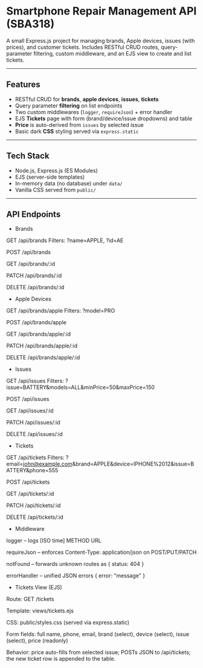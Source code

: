 # Smartphone Repair Management API (SBA318)

A small Express.js project for managing brands, Apple devices, issues (with prices), and customer tickets. Includes RESTful CRUD routes, query-parameter filtering, custom middleware, and an EJS view to create and list tickets.

---

## Features

- RESTful CRUD for **brands**, **apple devices**, **issues**, **tickets**
- Query parameter **filtering** on list endpoints
- Two custom middlewares (`logger`, `requireJson`) + error handler
- EJS **Tickets** page with form (brand/device/issue dropdowns) and table
- **Price** is auto-derived from `issues` by selected issue
- Basic dark **CSS** styling served via `express.static`

---

## Tech Stack

- Node.js, Express.js (ES Modules)
- EJS (server-side templates)
- In-memory data (no database) under `data/`
- Vanilla CSS served from `public/`

---

## API Endpoints

- Brands

GET /api/brands
Filters: ?name=APPLE, ?id=AE

POST /api/brands

GET /api/brands/:id

PATCH /api/brands/:id

DELETE /api/brands/:id

- Apple Devices

GET /api/brands/apple
Filters: ?model=PRO

POST /api/brands/apple

GET /api/brands/apple/:id

PATCH /api/brands/apple/:id

DELETE /api/brands/apple/:id

- Issues

GET /api/issues
Filters: ?issue=BATTERY&models=ALL&minPrice=50&maxPrice=150

POST /api/issues

GET /api/issues/:id

PATCH /api/issues/:id

DELETE /api/issues/:id

- Tickets

GET /api/tickets
Filters: ?email=john@example.com&brand=APPLE&device=IPHONE%2012&issue=BATTERY&phone=555

POST /api/tickets

GET /api/tickets/:id

PATCH /api/tickets/:id

DELETE /api/tickets/:id

- Middleware

logger – logs [ISO time] METHOD URL

requireJson – enforces Content-Type: application/json on POST/PUT/PATCH

notFound – forwards unknown routes as { status: 404 }

errorHandler – unified JSON errors { error: "message" }

- Tickets View (EJS)

Route: GET /tickets

Template: views/tickets.ejs

CSS: public/styles.css (served via express.static)

Form fields: full name, phone, email, brand (select), device (select), issue (select), price (readonly)

Behavior: price auto-fills from selected issue; POSTs JSON to /api/tickets; the new ticket row is appended to the table.
